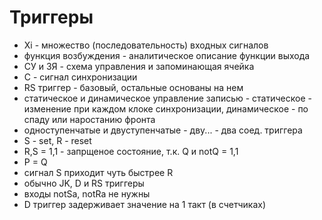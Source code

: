 # Триггеры

-  Xi - множество (последовательность) входных сигналов
- функция возбуждения - аналитическое описание функции выхода
- СУ и ЗЯ - схема управления и запоминающая ячейка
- С - сигнал синхронизации
- RS триггер - базовый, остальные основаны на нем
- статическое и динамическое управление записью - статическое - изменение при каждом клоке синхронизации, динамическое - по спаду или наростанию фронта
- одноступенчатые и двуступенчатые - дву... - два соед. триггера
- S - set, R - reset
- R,S = 1,1 - запрщеное состояние, т.к. Q и notQ = 1,1
- P = Q
- сигнал S приходит чуть быстрее R
- обычно JK, D и RS триггеры
- входы notSa, notRa не нужны
- D триггер задерживает значение на 1 такт (в счетчиках)